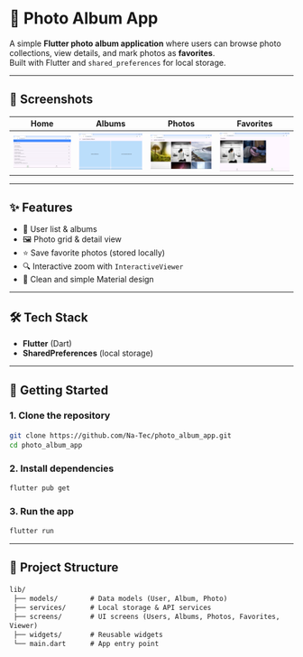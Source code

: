 # 📸 Photo Album App

A simple **Flutter photo album application** where users can browse photo collections, view details, and mark photos as **favorites**.  
Built with Flutter and `shared_preferences` for local storage.

---

## 📸 Screenshots

| Home                          | Albums                            | Photos                            | Favorites                               |
| ----------------------------- | --------------------------------- | --------------------------------- | --------------------------------------- |
| ![Home](screenshots/home.png) | ![Albums](screenshots/albums.png) | ![Photos](screenshots/photos.png) | ![Favorites](screenshots/favorites.png) |

---

## ✨ Features

- 👥 User list & albums
- 🖼️ Photo grid & detail view
- ⭐ Save favorite photos (stored locally)
- 🔍 Interactive zoom with `InteractiveViewer`
- 🎨 Clean and simple Material design

---

## 🛠️ Tech Stack

- **Flutter** (Dart)
- **SharedPreferences** (local storage)

---

## 🚀 Getting Started

### 1. Clone the repository

```bash
git clone https://github.com/Na-Tec/photo_album_app.git
cd photo_album_app
```

### 2. Install dependencies

```bash
flutter pub get
```

### 3. Run the app

```bash
flutter run
```

---

## 📂 Project Structure

```
lib/
 ├── models/        # Data models (User, Album, Photo)
 ├── services/      # Local storage & API services
 ├── screens/       # UI screens (Users, Albums, Photos, Favorites, Viewer)
 ├── widgets/       # Reusable widgets
 └── main.dart      # App entry point
```
